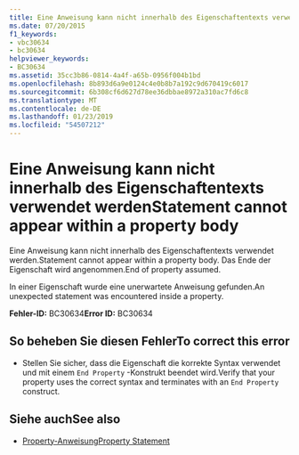 ```yaml
---
title: Eine Anweisung kann nicht innerhalb des Eigenschaftentexts verwendet werden
ms.date: 07/20/2015
f1_keywords:
- vbc30634
- bc30634
helpviewer_keywords:
- BC30634
ms.assetid: 35cc3b86-0814-4a4f-a65b-0956f004b1bd
ms.openlocfilehash: 8b893d6a9e0124c4e0b8b7a192c9d670419c6017
ms.sourcegitcommit: 6b308cf6d627d78ee36dbbae8972a310ac7fd6c8
ms.translationtype: MT
ms.contentlocale: de-DE
ms.lasthandoff: 01/23/2019
ms.locfileid: "54507212"
---
```

# <a name="statement-cannot-appear-within-a-property-body"></a><span data-ttu-id="d7a3c-102">Eine Anweisung kann nicht innerhalb des Eigenschaftentexts verwendet werden</span><span class="sxs-lookup"><span data-stu-id="d7a3c-102">Statement cannot appear within a property body</span></span>
<span data-ttu-id="d7a3c-103">Eine Anweisung kann nicht innerhalb des Eigenschaftentexts verwendet werden.</span><span class="sxs-lookup"><span data-stu-id="d7a3c-103">Statement cannot appear within a property body.</span></span> <span data-ttu-id="d7a3c-104">Das Ende der Eigenschaft wird angenommen.</span><span class="sxs-lookup"><span data-stu-id="d7a3c-104">End of property assumed.</span></span>  
  
 <span data-ttu-id="d7a3c-105">In einer Eigenschaft wurde eine unerwartete Anweisung gefunden.</span><span class="sxs-lookup"><span data-stu-id="d7a3c-105">An unexpected statement was encountered inside a property.</span></span>  
  
 <span data-ttu-id="d7a3c-106">**Fehler-ID:** BC30634</span><span class="sxs-lookup"><span data-stu-id="d7a3c-106">**Error ID:** BC30634</span></span>  
  
## <a name="to-correct-this-error"></a><span data-ttu-id="d7a3c-107">So beheben Sie diesen Fehler</span><span class="sxs-lookup"><span data-stu-id="d7a3c-107">To correct this error</span></span>  
  
-   <span data-ttu-id="d7a3c-108">Stellen Sie sicher, dass die Eigenschaft die korrekte Syntax verwendet und mit einem `End Property` -Konstrukt beendet wird.</span><span class="sxs-lookup"><span data-stu-id="d7a3c-108">Verify that your property uses the correct syntax and terminates with an `End Property` construct.</span></span>  
  
## <a name="see-also"></a><span data-ttu-id="d7a3c-109">Siehe auch</span><span class="sxs-lookup"><span data-stu-id="d7a3c-109">See also</span></span>
- [<span data-ttu-id="d7a3c-110">Property-Anweisung</span><span class="sxs-lookup"><span data-stu-id="d7a3c-110">Property Statement</span></span>](../../visual-basic/language-reference/statements/property-statement.md)

